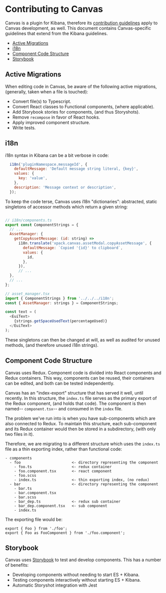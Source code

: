 # Contributing to Canvas

Canvas is a plugin for Kibana, therefore its [contribution guidelines](../../../CONTRIBUTING.md) apply to Canvas development, as well.  This document contains Canvas-specific guidelines that extend from the Kibana guidelines.

- [Active Migrations](#active_migrations)
- [i18n](#i18n)
- [Component Code Structure](#component_code_structure)
- [Storybook](#storybook)

## Active Migrations

When editing code in Canvas, be aware of the following active migrations, (generally, taken when a file is touched):

- Convert file(s) to Typescript.
- Convert React classes to Functional components, (where applicable).
- Add Storybook stories for components, (and thus Storyshots).
- Remove `recompose` in favor of React hooks.
- Apply improved component structure.
- Write tests.

## i18n

i18n syntax in Kibana can be a bit verbose in code:

```js
  i18n('pluginNamespace.messageId', {
    defaultMessage: 'Default message string literal, {key}',
    values: {
      key: 'value',
    },
    description: 'Message context or description',
  });
```

To keep the code terse, Canvas uses i18n "dictionaries": abstracted, static singletons of accessor methods which return a given string:

```js

// i18n/components.ts
export const ComponentStrings = {
  // ...
  AssetManager: {
    getCopyAssetMessage: (id: string) =>
      i18n.translate('xpack.canvas.assetModal.copyAssetMessage', {
        defaultMessage: `Copied '{id}' to clipboard`,
        values: {
          id,
        },
      }),
      // ...
  },
  // ...
};

// asset_manager.tsx
import { ComponentStrings } from '../../../i18n';
const { AssetManager: strings } = ComponentStrings;

const text = (
  <EuiText>
    {strings.getSpaceUsedText(percentageUsed)}
  </EuiText>
);

```

These singletons can then be changed at will, as well as audited for unused methods, (and therefore unused i18n strings).

## Component Code Structure

Canvas uses Redux.  Component code is divided into React components and Redux containers.  This way, components can be reused, their containers can be edited, and both can be tested independently.

Canvas has an "index-export" structure that has served it well, until recently.  In this structure, the `index.ts` file serves as the primary export of the Redux component, (and holds that code).  The component is then named-- `component.tsx`-- and consumed in the `index` file.

The problem we've run into is when you have sub-components which are also connected to Redux.  To maintain this structure, each sub-component and its Redux container would then be stored in a subdirectory, (with only two files in it).

Therefore, we are migrating to a different structure which uses the `index.ts` file as a thin exporting index, rather than functional code:

```
- components
  - foo                       <- directory representing the component
    - foo.ts                  <- redux container
    - foo.component.tsx       <- react component
    - foo.scss
    - index.ts                <- thin exporting index, (no redux)
  - bar                       <- directory representing the component
    - bar.ts
    - bar.component.tsx
    - bar.scss
    - bar_dep.ts              <- redux sub container
    - bar_dep.component.tsx   <- sub component
    - index.ts
```

The exporting file would be:

```
export { Foo } from './foo';
export { Foo as FooComponent } from './foo.component';
```

## Storybook

Canvas uses [Storybook](https://storybook.js.org) to test and develop components.  This has a number of benefits:

- Developing components without needing to start ES + Kibana.
- Testing components interactively without starting ES + Kibana.
- Automatic Storyshot integration with Jest

